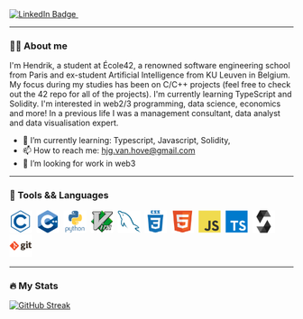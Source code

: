 <div id="badges">
  <a href="https://www.linkedin.com/in/hendrikvanhove/">
    <img src="https://img.shields.io/badge/LinkedIn-blue?style=for-the-badge&logo=linkedin&logoColor=white" alt="LinkedIn Badge"/>
  </a>
  <img src="https://komarev.com/ghpvc/?username=Hevhove&style=flat-square&color=blue" alt=""/>
</div>

---

### :man_astronaut: About me 
I'm Hendrik, a student at École42, a renowned software engineering school from Paris and ex-student Artificial Intelligence from KU Leuven in Belgium. My focus during my studies has been on C/C++ projects (feel free to check out the 42 repo for all of the projects). I'm currently learning TypeScript and Solidity. I'm interested in web2/3 programming, data science, economics and more! In a previous life I was a management consultant, data analyst and data visualisation expert.

- 🌱 I’m currently learning: Typescript, Javascript, Solidity, 
- 📫 How to reach me: hjg.van.hove@gmail.com
- :briefcase: I’m looking for work in web3

---
### :toolbox: Tools && Languages
<div>
  <img src="https://github.com/devicons/devicon/blob/master/icons/c/c-line.svg"  title="C" alt="C" width="40" height="40"/>&nbsp;
  <img src="https://github.com/devicons/devicon/blob/master/icons/cplusplus/cplusplus-original.svg"  title="Cpp" alt="Cpp" width="40" height="40"/>&nbsp;
  <img src="https://github.com/devicons/devicon/blob/master/icons/python/python-original-wordmark.svg"  title="python" alt="python" width="40" height="40"/>&nbsp;
  <img src="https://github.com/devicons/devicon/blob/master/icons/vim/vim-original.svg"  title="vim" alt="vim" width="40" height="40"/>&nbsp;
  <img src="https://github.com/devicons/devicon/blob/master/icons/mysql/mysql-original.svg"  title="sql" alt="sql" width="40" height="40"/>&nbsp;
  <img src="https://github.com/devicons/devicon/blob/master/icons/css3/css3-plain-wordmark.svg"  title="CSS3" alt="CSS" width="40" height="40"/>&nbsp;
  <img src="https://github.com/devicons/devicon/blob/master/icons/html5/html5-original.svg" title="HTML5" alt="HTML" width="40" height="40"/>&nbsp;
  <img src="https://github.com/devicons/devicon/blob/master/icons/javascript/javascript-original.svg" title="JavaScript" alt="JavaScript" width="40" height="40"/>&nbsp;
  <img src="https://github.com/devicons/devicon/blob/master/icons/typescript/typescript-original.svg" title="JavaScript" alt="JavaScript" width="40" height="40"/>&nbsp;
      <img src="https://github.com/devicons/devicon/blob/master/icons/solidity/solidity-original.svg" title="JavaScript" alt="JavaScript" width="40" height="40"/>&nbsp;
  <img src="https://github.com/devicons/devicon/blob/master/icons/git/git-original-wordmark.svg" title="Git" **alt="Git" width="40" height="40"/>
</div>

---

### :fire: My Stats
[![GitHub Streak](http://github-readme-streak-stats.herokuapp.com?user=Hevhove&theme=dark&background=000000)](https://git.io/streak-stats)

<!--
**Hevhove/Hevhove** is a ✨ _special_ ✨ repository because its `README.md` (this file) appears on your GitHub profile.

Here are some ideas to get you started:

- 🔭 I’m currently working on ...
- 🌱 I’m currently learning ...
- 👯 I’m looking to collaborate on ...
- 🤔 I’m looking for help with ...
- 💬 Ask me about ...
- 📫 How to reach me: ...
- 😄 Pronouns: ...
- ⚡ Fun fact: ...
-->

